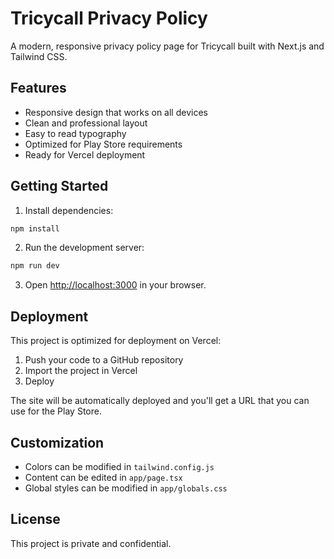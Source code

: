 # Tricycall Privacy Policy

A modern, responsive privacy policy page for Tricycall built with Next.js and Tailwind CSS.

## Features

- Responsive design that works on all devices
- Clean and professional layout
- Easy to read typography
- Optimized for Play Store requirements
- Ready for Vercel deployment

## Getting Started

1. Install dependencies:
```bash
npm install
```

2. Run the development server:
```bash
npm run dev
```

3. Open [http://localhost:3000](http://localhost:3000) in your browser.

## Deployment

This project is optimized for deployment on Vercel:

1. Push your code to a GitHub repository
2. Import the project in Vercel
3. Deploy

The site will be automatically deployed and you'll get a URL that you can use for the Play Store.

## Customization

- Colors can be modified in `tailwind.config.js`
- Content can be edited in `app/page.tsx`
- Global styles can be modified in `app/globals.css`

## License

This project is private and confidential. 